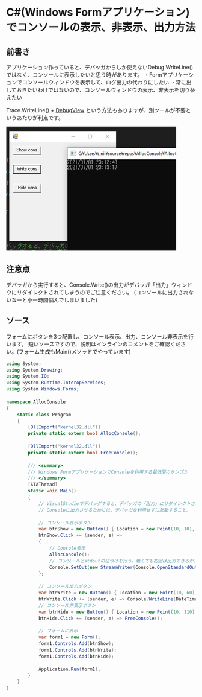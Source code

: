 # C#(Windows Formアプリケーション)でコンソールの表示、非表示、出力方法

## 前書き

アプリケーション作っていると、デバッガからしか使えないDebug.WriteLine()ではなく、コンソールに表示したいと思う時があります。
・Formアプリケーションでコンソールウィンドウを表示して、ログ出力の代わりにしたい
・常に出しておきたいわけではないので、コンソールウィンドウの表示、非表示を切り替えたい

Trace.WriteLine() + [DebugView](https://docs.microsoft.com/en-us/sysinternals/downloads/debugview) という方法もありますが、別ツールが不要というあたりが利点です。


![画面イメージ](./AllocConsole/img/alloccosole.png)

## 注意点

デバッガから実行すると、Console.Write()の出力がデバッガ「出力」ウィンドウにリダイレクトされてしまうのでご注意ください。
(コンソールに出力されないなーと小一時間悩んでしまいました)

## ソース

フォームにボタンを3つ配置し、コンソール表示、出力、コンソール非表示を行います。
短いソースですので、説明はインラインのコメントをご確認ください。(フォーム生成もMain()メソッドでやっています)

```C#
using System;
using System.Drawing;
using System.IO;
using System.Runtime.InteropServices;
using System.Windows.Forms;

namespace AllocConsole
{
    static class Program
    {
        [DllImport("kernel32.dll")]
        private static extern bool AllocConsole();

        [DllImport("kernel32.dll")]
        private static extern bool FreeConsole();

        /// <summary>
        /// Windows FormアプリケーションでConsoleを利用する最低限のサンプル
        /// </summary>
        [STAThread]
        static void Main()
        {
            // VisualStudioでデバッグすると、デバッガの「出力」にリダイレクトされることに注意
            // Consoleに出力させるためには、デバッガを利用せずに起動すること。

            // コンソール表示ボタン
            var btnShow = new Button() { Location = new Point(10, 10), Text = "Show cons" };
            btnShow.Click += (sender, e) =>
            {
                // Console表示
                AllocConsole();
                // コンソールとstdoutの紐づけを行う。無くても初回は出力できるが、表示、非表示を繰り返すとエラーになる。
                Console.SetOut(new StreamWriter(Console.OpenStandardOutput()) { AutoFlush = true });
            };

            // コンソール出力ボタン
            var btnWrite = new Button() { Location = new Point(10, 60), Text = "Write cons" };
            btnWrite.Click += (sender, e) => Console.WriteLine(DateTime.Now);
            // コンソール非表示ボタン
            var btnHide = new Button() { Location = new Point(10, 110), Text = "Hide cons" };
            btnHide.Click += (sender, e) => FreeConsole();

            // フォームに表示
            var form1 = new Form();
            form1.Controls.Add(btnShow);
            form1.Controls.Add(btnWrite);
            form1.Controls.Add(btnHide);

            Application.Run(form1);
        }
    }
}
```